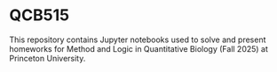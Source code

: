 # QCB515

This repository contains Jupyter notebooks used to solve and present homeworks for Method and Logic in Quantitative Biology
(Fall 2025) at Princeton University.
